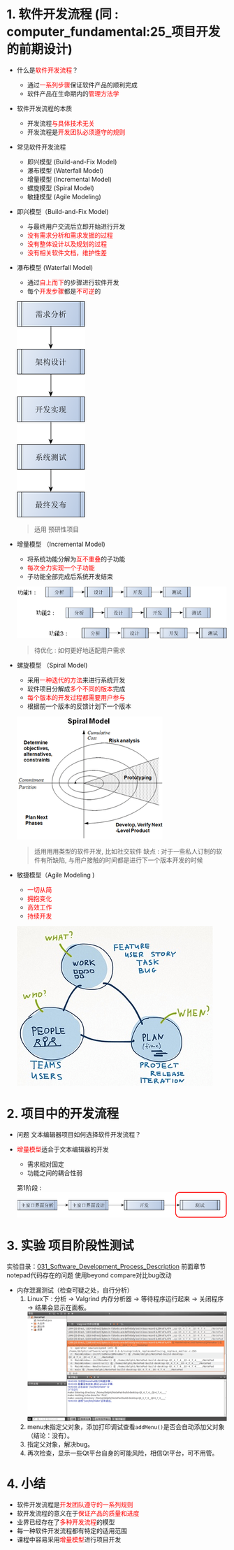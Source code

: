 # 1. 软件开发流程 (同 : computer_fundamental:25_项目开发的前期设计)

- 什么是<font color=red>软件开发流程</font>？
    - 通过<font color=red>一系列步骤</font>保证软件产品的顺利完成
    - 软件产品在生命期内的<font color=red>管理方法学</font>

- 软件开发流程的本质
    - 开发流程<font color=red>与具体技术无关</font>
    - 开发流程是<font color=red>开发团队必须遵守的规则</font>

- 常见软件开发流程
    - 即兴模型 (Build-and-Fix Model)
    - 瀑布模型 (Waterfall Model)
    - 增量模型  (Incremental Model)
    - 螺旋模型 (Spiral Model)
    - 敏捷模型 (Agile Modeling)

- 即兴模型（Build-and-Fix Model)
    - 与最终用户交流后立即开始进行开发
    - <font color=red>没有需求分析和需求发掘的过程</font>
    - <font color=red>没有整体设计以及规划的过程</font>
    - <font color=red>没有相关软件文档，维护性差</font>

- 瀑布模型 (Waterfall Model)
    - 通过<font color=red>自上而下</font>的步骤进行软件开发
    - 每个<font color=red>开发步骤</font>都是<font color=red>不可逆</font>的

    ![](vx_images/031_1.png)
    > 适用 预研性项目

- 增量模型 （Incremental Model)
    - 将系统功能分解为<font color=red>互不重叠</font>的子功能
    - <font color=red>每次全力实现一个子功能</font>
    - 子功能全部完成后系统开发结束

    ![](vx_images/031_2.png)
    > 待优化 : 如何更好地适配用户需求

- 螺旋模型 （Spiral Model)
    - 采用<font color=red>一种迭代的方法</font>来进行系统开发
    - 软件项目分解成<font color=red>多个不同的版本</font>完成
    - <font color=red>每个版本的开发过程都需要用户参与</font>
    - 根据前一个版本的反馈计划下一个版本

    ![](vx_images/031_3.png)
    > 适用用用类型的软件开发, 比如社交软件
    > 缺点 : 对于一些私人订制的软件有所缺陷, 与用户接触的时间都是进行下一个版本开发的时候

- 敏捷模型（Agile Modeling )
    - <font color=red>一切从简</font>
    - <font color=red>拥抱变化</font>
    - <font color=red>高效工作</font>
    - <font color=red>持续开发</font>

    ![](vx_images/031_4.png)

# 2. 项目中的开发流程
- 问题
    文本编辑器项目如何选择软件开发流程？

- <font color=red>增量模型</font>适合于文本编辑器的开发
    - 需求相对固定
    - 功能之间的耦合性弱

    第1阶段 :
    ![](vx_images/031_5.png)

# 3. 实验 项目阶段性测试
实验目录：[031_Software_Development_Process_Description](vx_attachments\031_Software_Development_Process_Description)
前面章节notepad代码存在的问题
使用beyond compare对比bug改动

- 内存泄漏测试（检查可疑之处，自行分析）
    1. Linux下 : 分析 -> Valgrind 内存分析器 -> 等待程序运行起来 -> 关闭程序 -> 结果会显示在面板。
    ![](vx_images/031_e1.png)
    2. menu未指定父对象，添加打印调试查看`addMenu()`是否会自动添加父对象（结论：没有）。
    3. 指定父对象，解决bug。
    4. 再次检查，显示一些Qt平台自身的可能风险，相信Qt平台，可不用管。

# 4. 小结
- 软件开发流程是<font color=red>开发团队遵守的一系列规则</font>
- 软开发流程的意义在于<font color=red>保证产品的质量和进度</font>
- 业界已经存在了<font color=red>多种开发流程</font>的模型
- 每一种软件开发流程都有特定的适用范围
- 课程中容易采用<font color=red>增量模型</font>进行项目开发
